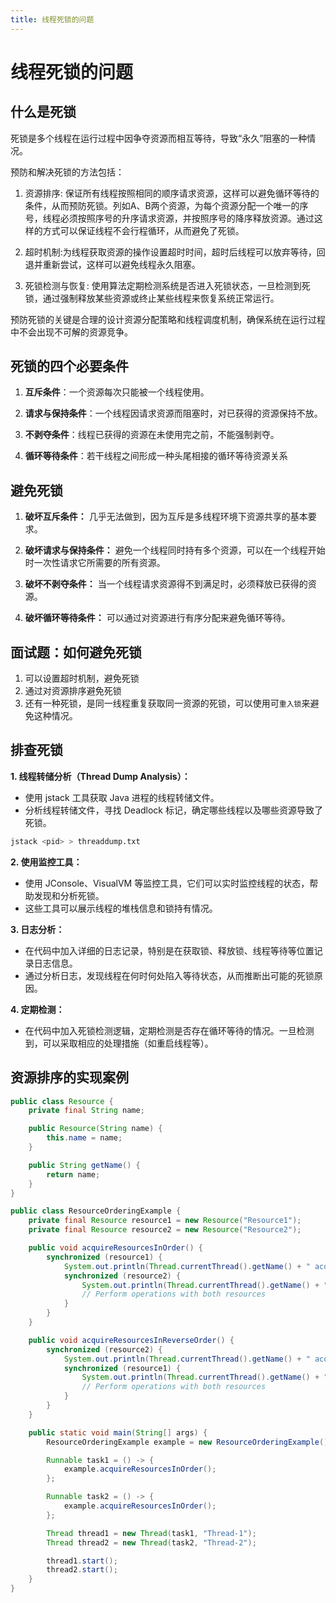 ```yaml
---
title: 线程死锁的问题
---
```

# 线程死锁的问题

## 什么是死锁
死锁是多个线程在运行过程中因争夺资源而相互等待，导致“永久”阻塞的一种情况。

预防和解决死锁的方法包括：

1. 资源排序: 保证所有线程按照相同的顺序请求资源，这样可以避免循环等待的条件，从而预防死锁。列如A、B两个资源，为每个资源分配一个唯一的序号，线程必须按照序号的升序请求资源，并按照序号的降序释放资源。通过这样的方式可以保证线程不会行程循环，从而避免了死锁。

2. 超时机制:为线程获取资源的操作设置超时时间，超时后线程可以放弃等待，回退并重新尝试，这样可以避免线程永久阻塞。

3. 死锁检测与恢复: 使用算法定期检测系统是否进入死锁状态，一旦检测到死锁，通过强制释放某些资源或终止某些线程来恢复系统正常运行。
   
预防死锁的关键是合理的设计资源分配策略和线程调度机制，确保系统在运行过程中不会出现不可解的资源竞争。

## 死锁的四个必要条件

1. **互斥条件**：一个资源每次只能被一个线程使用。
   
2. **请求与保持条件**：一个线程因请求资源而阻塞时，对已获得的资源保持不放。
   
3. **不剥夺条件**：线程已获得的资源在未使用完之前，不能强制剥夺。
   
4. **循环等待条件**：若干线程之间形成一种头尾相接的循环等待资源关系

## 避免死锁

1. **破坏互斥条件：** 几乎无法做到，因为互斥是多线程环境下资源共享的基本要求。

2. **破坏请求与保持条件：** 避免一个线程同时持有多个资源，可以在一个线程开始时一次性请求它所需要的所有资源。

3. **破坏不剥夺条件：** 当一个线程请求资源得不到满足时，必须释放已获得的资源。

4. **破坏循环等待条件：** 可以通过对资源进行有序分配来避免循环等待。

## 面试题：如何避免死锁
1. 可以设置超时机制，避免死锁
2. 通过对资源排序避免死锁
3. 还有一种死锁，是同一线程重复获取同一资源的死锁，可以使用可`重入锁`来避免这种情况。



## 排查死锁

**1. 线程转储分析（Thread Dump Analysis）：**
* 使用 jstack 工具获取 Java 进程的线程转储文件。
* 分析线程转储文件，寻找 Deadlock 标记，确定哪些线程以及哪些资源导致了死锁。
  
```bash
jstack <pid> > threaddump.txt
```
**2. 使用监控工具：**
* 使用 JConsole、VisualVM 等监控工具，它们可以实时监控线程的状态，帮助发现和分析死锁。
* 这些工具可以展示线程的堆栈信息和锁持有情况。

**3. 日志分析：**
* 在代码中加入详细的日志记录，特别是在获取锁、释放锁、线程等待等位置记录日志信息。
* 通过分析日志，发现线程在何时何处陷入等待状态，从而推断出可能的死锁原因。

**4. 定期检测：**
* 在代码中加入死锁检测逻辑，定期检测是否存在循环等待的情况。一旦检测到，可以采取相应的处理措施（如重启线程等）。

## 资源排序的实现案例
```java
public class Resource {
    private final String name;

    public Resource(String name) {
        this.name = name;
    }

    public String getName() {
        return name;
    }
}

public class ResourceOrderingExample {
    private final Resource resource1 = new Resource("Resource1");
    private final Resource resource2 = new Resource("Resource2");

    public void acquireResourcesInOrder() {
        synchronized (resource1) {
            System.out.println(Thread.currentThread().getName() + " acquired " + resource1.getName());
            synchronized (resource2) {
                System.out.println(Thread.currentThread().getName() + " acquired " + resource2.getName());
                // Perform operations with both resources
            }
        }
    }

    public void acquireResourcesInReverseOrder() {
        synchronized (resource2) {
            System.out.println(Thread.currentThread().getName() + " acquired " + resource2.getName());
            synchronized (resource1) {
                System.out.println(Thread.currentThread().getName() + " acquired " + resource1.getName());
                // Perform operations with both resources
            }
        }
    }

    public static void main(String[] args) {
        ResourceOrderingExample example = new ResourceOrderingExample();

        Runnable task1 = () -> {
            example.acquireResourcesInOrder();
        };

        Runnable task2 = () -> {
            example.acquireResourcesInOrder();
        };

        Thread thread1 = new Thread(task1, "Thread-1");
        Thread thread2 = new Thread(task2, "Thread-2");

        thread1.start();
        thread2.start();
    }
}


```